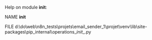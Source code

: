 Help on module __init__:

NAME
    __init__

FILE
    d:\do\web\n8n_tests\projets\email_sender_1\projet\venv\lib\site-packages\pip\_internal\operations\__init__.py


